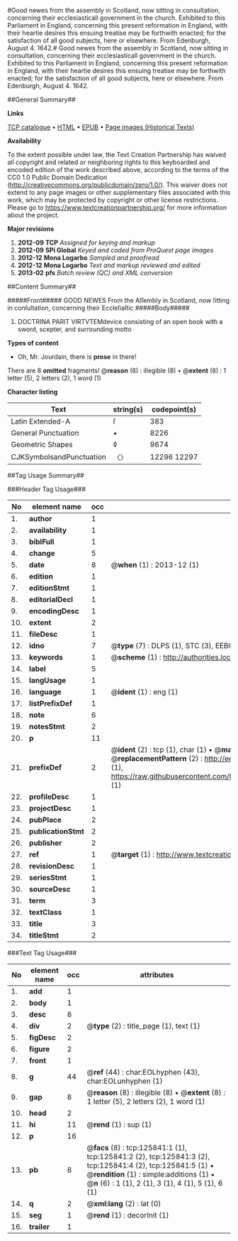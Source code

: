 #Good newes from the assembly in Scotland, now sitting in consultation, concerning their ecclesiasticall government in the church. Exhibited to this Parliament in England, concerning this present reformation in England, with their heartie desires this ensuing treatise may be forthwith enacted; for the satisfaction of all good subjects, here or elsewhere. From Edenburgh, August 4. 1642.#
Good newes from the assembly in Scotland, now sitting in consultation, concerning their ecclesiasticall government in the church. Exhibited to this Parliament in England, concerning this present reformation in England, with their heartie desires this ensuing treatise may be forthwith enacted; for the satisfaction of all good subjects, here or elsewhere. From Edenburgh, August 4. 1642.

##General Summary##

**Links**

[TCP catalogue](http://www.ota.ox.ac.uk/tcp/)  • 
[HTML](http://tei.it.ox.ac.uk/tcp/Texts-HTML/free/A85/A85362.html)  • 
[EPUB](http://tei.it.ox.ac.uk/tcp/Texts-EPUB/free/A85/A85362.epub) • 
[Page images (Historical Texts)](https://historicaltexts.jisc.ac.uk/eebo-99873373e)

**Availability**

To the extent possible under law, the Text Creation Partnership has waived all copyright and related or neighboring rights to this keyboarded and encoded edition of the work described above, according to the terms of the CC0 1.0 Public Domain Dedication (http://creativecommons.org/publicdomain/zero/1.0/). This waiver does not extend to any page images or other supplementary files associated with this work, which may be protected by copyright or other license restrictions. Please go to https://www.textcreationpartnership.org/ for more information about the project.

**Major revisions**

1. __2012-09__ __TCP__ *Assigned for keying and markup*
1. __2012-09__ __SPi Global__ *Keyed and coded from ProQuest page images*
1. __2012-12__ __Mona Logarbo__ *Sampled and proofread*
1. __2012-12__ __Mona Logarbo__ *Text and markup reviewed and edited*
1. __2013-02__ __pfs__ *Batch review (QC) and XML conversion*

##Content Summary##

#####Front#####
GOOD NEWES From the Aſſembly in Scotland, now ſitting in conſultation, concerning their Eccleſiaſtic
#####Body#####

1. DOCTRINA PARIT VIRTVTEMdevice consisting of an open book with a sword, scepter, and surrounding motto

**Types of content**

  * Oh, Mr. Jourdain, there is **prose** in there!

There are 8 **omitted** fragments! 
 @__reason__ (8) : illegible (8)  •  @__extent__ (8) : 1 letter (5), 2 letters (2), 1 word (1)

**Character listing**


|Text|string(s)|codepoint(s)|
|---|---|---|
|Latin Extended-A|ſ|383|
|General Punctuation|•|8226|
|Geometric Shapes|◊|9674|
|CJKSymbolsandPunctuation|〈〉|12296 12297|

##Tag Usage Summary##

###Header Tag Usage###

|No|element name|occ|attributes|
|---|---|---|---|
|1.|__author__|1||
|2.|__availability__|1||
|3.|__biblFull__|1||
|4.|__change__|5||
|5.|__date__|8| @__when__ (1) : 2013-12 (1)|
|6.|__edition__|1||
|7.|__editionStmt__|1||
|8.|__editorialDecl__|1||
|9.|__encodingDesc__|1||
|10.|__extent__|2||
|11.|__fileDesc__|1||
|12.|__idno__|7| @__type__ (7) : DLPS (1), STC (3), EEBO-CITATION (1), PROQUEST (1), VID (1)|
|13.|__keywords__|1| @__scheme__ (1) : http://authorities.loc.gov/ (1)|
|14.|__label__|5||
|15.|__langUsage__|1||
|16.|__language__|1| @__ident__ (1) : eng (1)|
|17.|__listPrefixDef__|1||
|18.|__note__|6||
|19.|__notesStmt__|2||
|20.|__p__|11||
|21.|__prefixDef__|2| @__ident__ (2) : tcp (1), char (1)  •  @__matchPattern__ (2) : ([0-9\-]+):([0-9IVX]+) (1), (.+) (1)  •  @__replacementPattern__ (2) : http://eebo.chadwyck.com/downloadtiff?vid=$1&page=$2 (1), https://raw.githubusercontent.com/textcreationpartnership/Texts/master/tcpchars.xml#$1 (1)|
|22.|__profileDesc__|1||
|23.|__projectDesc__|1||
|24.|__pubPlace__|2||
|25.|__publicationStmt__|2||
|26.|__publisher__|2||
|27.|__ref__|1| @__target__ (1) : http://www.textcreationpartnership.org/docs/. (1)|
|28.|__revisionDesc__|1||
|29.|__seriesStmt__|1||
|30.|__sourceDesc__|1||
|31.|__term__|3||
|32.|__textClass__|1||
|33.|__title__|3||
|34.|__titleStmt__|2||


###Text Tag Usage###

|No|element name|occ|attributes|
|---|---|---|---|
|1.|__add__|1||
|2.|__body__|1||
|3.|__desc__|8||
|4.|__div__|2| @__type__ (2) : title_page (1), text (1)|
|5.|__figDesc__|2||
|6.|__figure__|2||
|7.|__front__|1||
|8.|__g__|44| @__ref__ (44) : char:EOLhyphen (43), char:EOLunhyphen (1)|
|9.|__gap__|8| @__reason__ (8) : illegible (8)  •  @__extent__ (8) : 1 letter (5), 2 letters (2), 1 word (1)|
|10.|__head__|2||
|11.|__hi__|11| @__rend__ (1) : sup (1)|
|12.|__p__|16||
|13.|__pb__|8| @__facs__ (8) : tcp:125841:1 (1), tcp:125841:2 (2), tcp:125841:3 (2), tcp:125841:4 (2), tcp:125841:5 (1)  •  @__rendition__ (1) : simple:additions (1)  •  @__n__ (6) : 1 (1), 2 (1), 3 (1), 4 (1), 5 (1), 6 (1)|
|14.|__q__|2| @__xml:lang__ (2) : lat (0)|
|15.|__seg__|1| @__rend__ (1) : decorInit (1)|
|16.|__trailer__|1||
